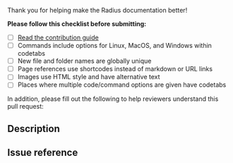 Thank you for helping make the Radius documentation better!

**Please follow this checklist before submitting:**

- [ ] [Read the contribution guide](https://docs.radapp.io/community/contributing/docs/)
- [ ] Commands include options for Linux, MacOS, and Windows within codetabs
- [ ] New file and folder names are globally unique
- [ ] Page references use shortcodes instead of markdown or URL links
- [ ] Images use HTML style and have alternative text
- [ ] Places where multiple code/command options are given have codetabs

In addition, please fill out the following to help reviewers understand this pull request:

## Description

<!--Please explain the changes you've made-->

## Issue reference

<!--
Please reference the docs or Radius issue that this pull request addresses:

Fixes: #[issue number]
or
Fixes: https://github.com/radius-project/radius/issues/[issue number]
-->

